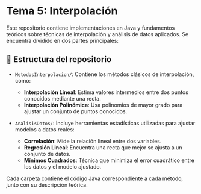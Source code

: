 # Tema 5: Interpolación

Este repositorio contiene implementaciones en Java y fundamentos teóricos sobre técnicas de interpolación y análisis de datos aplicados. Se encuentra dividido en dos partes principales:

## 📁 Estructura del repositorio

- `MetodosInterpolacion/`: Contiene los métodos clásicos de interpolación, como:
  - **Interpolación Lineal**: Estima valores intermedios entre dos puntos conocidos mediante una recta.
  - **Interpolación Polinómica**: Usa polinomios de mayor grado para ajustar un conjunto de puntos conocidos.

- `AnalisisDatos/`: Incluye herramientas estadísticas utilizadas para ajustar modelos a datos reales:
  - **Correlación**: Mide la relación lineal entre dos variables.
  - **Regresión Lineal**: Encuentra una recta que mejor se ajusta a un conjunto de datos.
  - **Mínimos Cuadrados**: Técnica que minimiza el error cuadrático entre los datos y el modelo ajustado.

Cada carpeta contiene el código Java correspondiente a cada método, junto con su descripción teórica.
